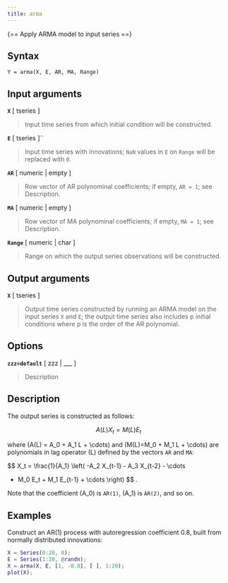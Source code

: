 ```yaml
---
title: arma
---
```


{== Apply ARMA model to input series ==}


## Syntax 

    Y = arma(X, E, AR, MA, Range)


## Input arguments 

__`X`__ [ tseries ]
> 
> Input time series from which initial condition will
> be constructed.
> 

__`E`__ [ tseries ]¨
> 
> Input time series with innovations; `NaN` values in
> `E` on `Range` will be replaced with `0`.
> 

__`AR`__ [ numeric | empty ]
> 
> Row vector of AR polynominal coefficients;
> if empty, `AR = 1`; see Description.
> 

__`MA`__ [ numeric | empty ]
> 
> Row vector of MA polynominal coefficients;
> if empty, `MA = 1`; see Description.
> 

__`Range`__ [ numeric | char ]
> 
> Range on which the output series
> observations will be constructed.
> 

## Output arguments 

__`X`__ [ tseries ]
> 
> Output time series constructed by running an ARMA
> model on the input series `X` and `E`; the output time series also
> includes p initial conditions where p is the order of the AR polynomial.
> 

## Options 

__`zzz=default`__ [ zzz | ___ ]
> 
> Description
> 


## Description 

The output series is constructed as follows:

$$ A(L) X_t = M(L) E_t $$

where \(A(L) = A_0 + A_1 L + \cdots\) and \(M(L)=M_0 + M_1 L + \cdots\) are
polynomials in lag operator \(L\) defined by the vectors `AR` and `MA`:

$$ X_t = \frac{1}{A_1} \left( -A_2 X_{t-1} - A_3 X_{t-2} - \cdots
+ M_0 E_t + M_1 E_{t-1} + \cdots \right) $$ .

Note that the coefficient \(A_0\) is `AR(1)`, \(A_1\) is `AR(2)`, and so
on.

## Examples

Construct an AR(1) process with autoregression coefficient 0.8, built
from normally distributed innovations:

```matlab
X = Series(0:20, 0);
E = Series(1:20, @randn);
X = arma(X, E, [1, -0.8], [ ], 1:20);
plot(X);
```

